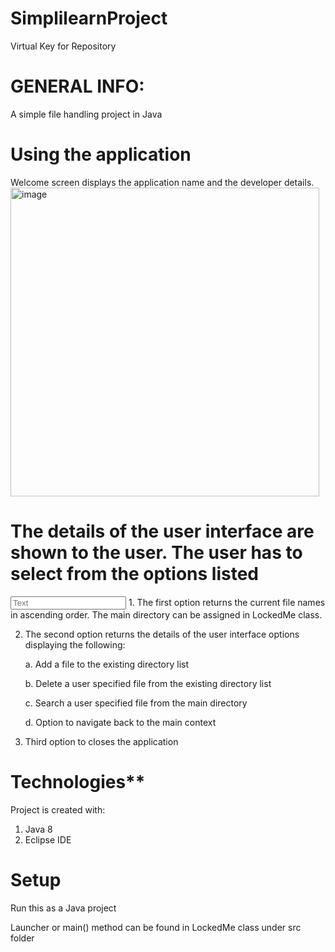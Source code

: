 # SimplilearnProject
Virtual Key for Repository

# **GENERAL INFO:**
A simple file handling project in Java

# **Using the application**
Welcome screen displays the application name and the developer details.
<img width="494" alt="image" src="https://user-images.githubusercontent.com/42096547/182272241-2195a542-407c-438a-a3d1-f8ad5e1be54b.png">


# **The details of the user interface are shown to the user. The user has to select from the options listed**
<Input type="Text" placeholder="Text"> 
1. The first option returns the current file names in ascending order. The main directory can be assigned in LockedMe class.


2. The second option returns the details of the user interface options displaying the following:

     a. Add a file to the existing directory list

     b. Delete a user specified file from the existing directory list

     c. Search a user specified file from the main directory

     d. Option to navigate back to the main context

3. Third option to closes the application
     

# **Technologies**** 
Project is created with:
  1. Java 8
  2. Eclipse IDE

# **Setup**
Run this as a Java project

Launcher or main() method can be found in LockedMe class under src folder
